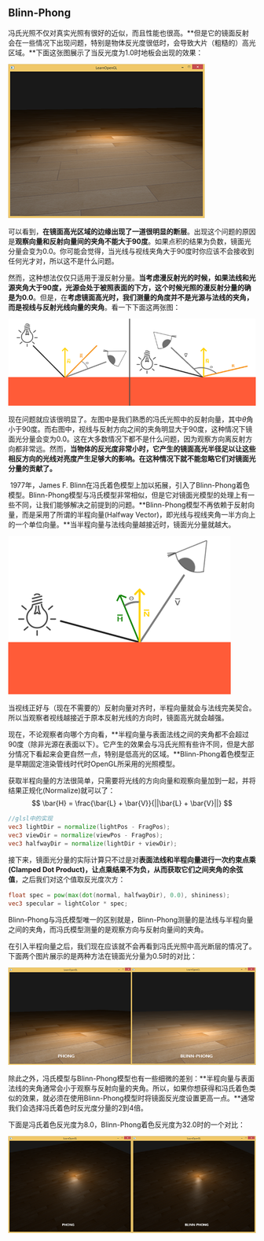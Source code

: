 ## Blinn-Phong

​		冯氏光照不仅对真实光照有很好的近似，而且性能也很高。**但是它的镜面反射会在一些情况下出现问题，特别是物体反光度很低时，会导致大片（粗糙的）高光区域。**下面这张图展示了当反光度为1.0时地板会出现的效果：

![avatar](../image/advanced_lighting_phong_limit.png)

​		可以看到，**在镜面高光区域的边缘出现了一道很明显的断层**。出现这个问题的原因是**观察向量和反射向量间的夹角不能大于90度**。如果点积的结果为负数，镜面光分量会变为0.0。你可能会觉得，当光线与视线夹角大于90度时你应该不会接收到任何光才对，所以这不是什么问题。

​		然而，这种想法仅仅只适用于漫反射分量。**当考虑漫反射光的时候，如果法线和光源夹角大于90度，光源会处于被照表面的下方，这个时候光照的漫反射分量的确是为0.0**。但是，在**考虑镜面高光时，我们测量的角度并不是光源与法线的夹角，而是视线与反射光线向量的夹角**。看一下下面这两张图：

![avatar](../image/advanced_lighting_over_90.png)

​		现在问题就应该很明显了。左图中是我们熟悉的冯氏光照中的反射向量，其中$\theta$角小于90度。而右图中，视线与反射方向之间的夹角明显大于90度，这种情况下镜面光分量会变为0.0。这在大多数情况下都不是什么问题，因为观察方向离反射方向都非常远。然而，**当物体的反光度非常小时，它产生的镜面高光半径足以让这些相反方向的光线对亮度产生足够大的影响。在这种情况下就不能忽略它们对镜面光分量的贡献了。**

​		1977年，James F. Blinn在冯氏着色模型上加以拓展，引入了Blinn-Phong着色模型。Blinn-Phong模型与冯氏模型非常相似，但是它对镜面光模型的处理上有一些不同，让我们能够解决之前提到的问题。**Blinn-Phong模型不再依赖于反射向量，而是采用了所谓的半程向量(Halfway Vector)，即光线与视线夹角一半方向上的一个单位向量。**当半程向量与法线向量越接近时，镜面光分量就越大。

![avatar](../image/advanced_lighting_halfway_vector.png)

​		当视线正好与（现在不需要的）反射向量对齐时，半程向量就会与法线完美契合。所以当观察者视线越接近于原本反射光线的方向时，镜面高光就会越强。

​		现在，不论观察者向哪个方向看，**半程向量与表面法线之间的夹角都不会超过90度（除非光源在表面以下）。它产生的效果会与冯氏光照有些许不同，但是大部分情况下看起来会更自然一点，特别是低高光的区域。**Blinn-Phong着色模型正是早期固定渲染管线时代时OpenGL所采用的光照模型。

​		获取半程向量的方法很简单，只需要将光线的方向向量和观察向量加到一起，并将结果正规化(Normalize)就可以了：
$$
\bar{H} = \frac{\bar{L} + \bar{V}}{||\bar{L} + \bar{V}||}
$$

```glsl
//glsl中的实现
vec3 lightDir = normalize(lightPos - FragPos);
vec3 viewDir = normalize(viewPos - FragPos);
vec3 halfwayDir = normalize(lightDir + viewDir);
```

​		接下来，镜面光分量的实际计算只不过是对**表面法线和半程向量进行一次约束点乘(Clamped Dot Product)，让点乘结果不为负，从而获取它们之间夹角的余弦值**，之后我们对这个值取反光度次方：

```glsl
float spec = pow(max(dot(normal, halfwayDir), 0.0), shininess);
vec3 specular = lightColor * spec;
```

​		Blinn-Phong与冯氏模型唯一的区别就是，Blinn-Phong测量的是法线与半程向量之间的夹角，而冯氏模型测量的是观察方向与反射向量间的夹角。

​		在引入半程向量之后，我们现在应该就不会再看到冯氏光照中高光断层的情况了。下面两个图片展示的是两种方法在镜面光分量为0.5时的对比：

<img src="../image/advanced_lighting_comparrison.png" alt="avatar" style="zoom:80%;" />

​		除此之外，冯氏模型与Blinn-Phong模型也有一些细微的差别：**半程向量与表面法线的夹角通常会小于观察与反射向量的夹角。所以，如果你想获得和冯氏着色类似的效果，就必须在使用Blinn-Phong模型时将镜面反光度设置更高一点。**通常我们会选择冯氏着色时反光度分量的2到4倍。

​		下面是冯氏着色反光度为8.0，Blinn-Phong着色反光度为32.0时的一个对比：

<img src="../image/advanced_lighting_comparrison2.png" alt="avatar" style="zoom:80%;" />